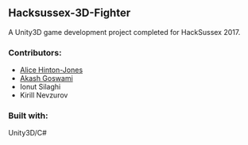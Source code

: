## Hacksussex-3D-Fighter
A Unity3D game development project completed for HackSussex 2017.

### Contributors:
- [Alice Hinton-Jones](https://github.com/Lasirena)
- [Akash Goswami](https://twitter.com/Skyther_)
- Ionut Silaghi
- Kirill Nevzurov

### Built with:
Unity3D/C#
